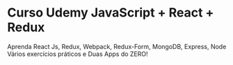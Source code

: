 # Curso Udemy JavaScript + React + Redux
 Aprenda React Js, Redux, Webpack, Redux-Form, MongoDB, Express, Node Vários exercícios práticos e Duas Apps do ZERO!

